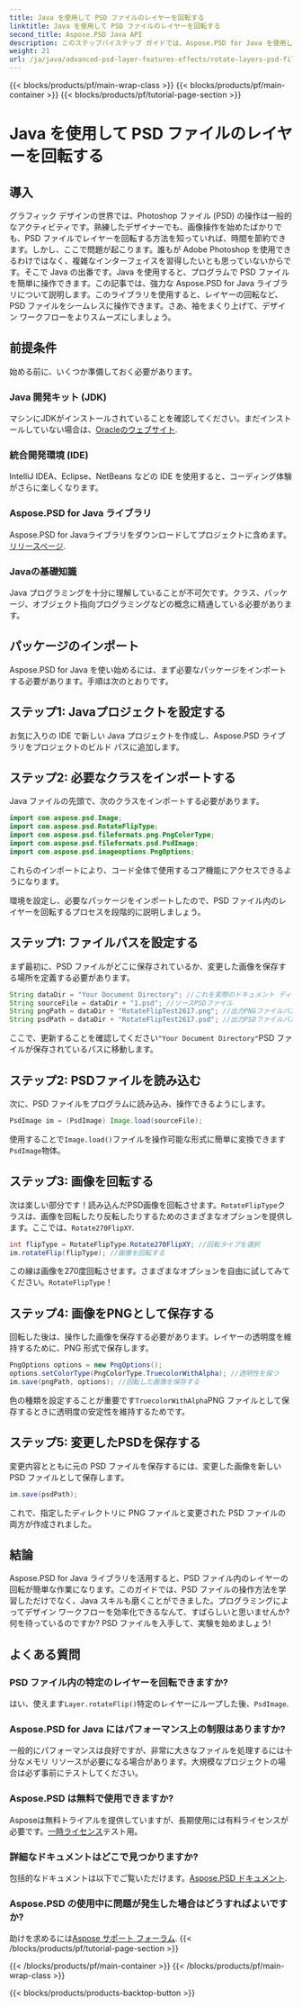 ```yaml
---
title: Java を使用して PSD ファイルのレイヤーを回転する
linktitle: Java を使用して PSD ファイルのレイヤーを回転する
second_title: Aspose.PSD Java API
description: このステップバイステップ ガイドでは、Aspose.PSD for Java を使用して PSD ファイル内のレイヤーを簡単に回転させる方法を説明します。
weight: 21
url: /ja/java/advanced-psd-layer-features-effects/rotate-layers-psd-files/
---
```


{{< blocks/products/pf/main-wrap-class >}}
{{< blocks/products/pf/main-container >}}
{{< blocks/products/pf/tutorial-page-section >}}

# Java を使用して PSD ファイルのレイヤーを回転する

## 導入
グラフィック デザインの世界では、Photoshop ファイル (PSD) の操作は一般的なアクティビティです。熟練したデザイナーでも、画像操作を始めたばかりでも、PSD ファイルでレイヤーを回転する方法を知っていれば、時間を節約できます。しかし、ここで問題が起こります。誰もが Adobe Photoshop を使用できるわけではなく、複雑なインターフェイスを習得したいとも思っていないからです。そこで Java の出番です。Java を使用すると、プログラムで PSD ファイルを簡単に操作できます。この記事では、強力な Aspose.PSD for Java ライブラリについて説明します。このライブラリを使用すると、レイヤーの回転など、PSD ファイルをシームレスに操作できます。さあ、袖をまくり上げて、デザイン ワークフローをよりスムーズにしましょう。
## 前提条件
始める前に、いくつか準備しておく必要があります。
### Java 開発キット (JDK)
マシンにJDKがインストールされていることを確認してください。まだインストールしていない場合は、[Oracleのウェブサイト](https://www.oracle.com/java/technologies/javase-downloads.html).
### 統合開発環境 (IDE)
IntelliJ IDEA、Eclipse、NetBeans などの IDE を使用すると、コーディング体験がさらに楽しくなります。
### Aspose.PSD for Java ライブラリ
Aspose.PSD for Javaライブラリをダウンロードしてプロジェクトに含めます。[リリースページ](https://releases.aspose.com/psd/java/).
### Javaの基礎知識
Java プログラミングを十分に理解していることが不可欠です。クラス、パッケージ、オブジェクト指向プログラミングなどの概念に精通している必要があります。
## パッケージのインポート
Aspose.PSD for Java を使い始めるには、まず必要なパッケージをインポートする必要があります。手順は次のとおりです。
## ステップ1: Javaプロジェクトを設定する
お気に入りの IDE で新しい Java プロジェクトを作成し、Aspose.PSD ライブラリをプロジェクトのビルド パスに追加します。
## ステップ2: 必要なクラスをインポートする
Java ファイルの先頭で、次のクラスをインポートする必要があります。
```java
import com.aspose.psd.Image;
import com.aspose.psd.RotateFlipType;
import com.aspose.psd.fileformats.png.PngColorType;
import com.aspose.psd.fileformats.psd.PsdImage;
import com.aspose.psd.imageoptions.PngOptions;
```
これらのインポートにより、コード全体で使用するコア機能にアクセスできるようになります。 

環境を設定し、必要なパッケージをインポートしたので、PSD ファイル内のレイヤーを回転するプロセスを段階的に説明しましょう。
## ステップ1: ファイルパスを設定する

まず最初に、PSD ファイルがどこに保存されているか、変更した画像を保存する場所を定義する必要があります。 
```java
String dataDir = "Your Document Directory"; //これを実際のドキュメント ディレクトリに変更します。
String sourceFile = dataDir + "1.psd"; //ソースPSDファイル
String pngPath = dataDir + "RotateFlipTest2617.png"; //出力PNGファイルパス
String psdPath = dataDir + "RotateFlipTest2617.psd"; //出力PSDファイルパス
```
ここで、更新することを確認してください`"Your Document Directory"`PSD ファイルが保存されているパスに移動します。
## ステップ2: PSDファイルを読み込む

次に、PSD ファイルをプログラムに読み込み、操作できるようにします。
```java
PsdImage im = (PsdImage) Image.load(sourceFile);
```
使用することで`Image.load()`ファイルを操作可能な形式に簡単に変換できます`PsdImage`物体。
## ステップ3: 画像を回転する

次は楽しい部分です！読み込んだPSD画像を回転させます。`RotateFlipType`クラスは、画像を回転したり反転したりするためのさまざまなオプションを提供します。ここでは、`Rotate270FlipXY`.
```java
int flipType = RotateFlipType.Rotate270FlipXY; //回転タイプを選択
im.rotateFlip(flipType); //画像を回転する
```
この線は画像を270度回転させます。さまざまなオプションを自由に試してみてください。`RotateFlipType`！
## ステップ4: 画像をPNGとして保存する

回転した後は、操作した画像を保存する必要があります。レイヤーの透明度を維持するために、PNG 形式で保存します。
```java
PngOptions options = new PngOptions();
options.setColorType(PngColorType.TruecolorWithAlpha); //透明性を保つ
im.save(pngPath, options); //回転した画像を保存する
```
色の種類を設定することが重要です`TruecolorWithAlpha`PNG ファイルとして保存するときに透明度の安定性を維持するためです。
## ステップ5: 変更したPSDを保存する

変更内容とともに元の PSD ファイルを保存するには、変更した画像を新しい PSD ファイルとして保存します。
```java
im.save(psdPath);
```
これで、指定したディレクトリに PNG ファイルと変更された PSD ファイルの両方が作成されました。
## 結論
Aspose.PSD for Java ライブラリを活用すると、PSD ファイル内のレイヤーの回転が簡単な作業になります。このガイドでは、PSD ファイルの操作方法を学習しただけでなく、Java スキルも磨くことができました。プログラミングによってデザイン ワークフローを効率化できるなんて、すばらしいと思いませんか? 何を待っているのですか? PSD ファイルを入手して、実験を始めましょう!
## よくある質問
### PSD ファイル内の特定のレイヤーを回転できますか?
はい、使えます`Layer.rotateFlip()`特定のレイヤーにループした後、`PsdImage`.
### Aspose.PSD for Java にはパフォーマンス上の制限はありますか?
一般的にパフォーマンスは良好ですが、非常に大きなファイルを処理するには十分なメモリ リソースが必要になる場合があります。大規模なプロジェクトの場合は必ず事前にテストしてください。
### Aspose.PSD は無料で使用できますか?
 Asposeは無料トライアルを提供していますが、長期使用には有料ライセンスが必要です。[一時ライセンス](https://purchase.aspose.com/temporary-license/)テスト用。
### 詳細なドキュメントはどこで見つかりますか?
包括的なドキュメントは以下でご覧いただけます。[Aspose.PSD ドキュメント](https://reference.aspose.com/psd/java/).
### Aspose.PSD の使用中に問題が発生した場合はどうすればよいですか?
助けを求めるには[Aspose サポート フォーラム](https://forum.aspose.com/c/psd/34).
{{< /blocks/products/pf/tutorial-page-section >}}

{{< /blocks/products/pf/main-container >}}
{{< /blocks/products/pf/main-wrap-class >}}

{{< blocks/products/products-backtop-button >}}
